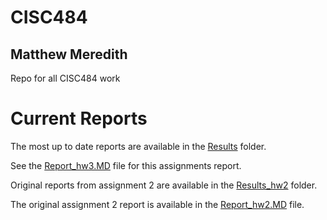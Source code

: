 # CISC484

## Matthew Meredith

Repo for all CISC484 work

# Current Reports

The most up to date reports are available in the [Results](Results) folder.

See the [Report_hw3.MD](Report_hw3.MD) file for this assignments report.

Original reports from assignment 2 are available in the [Results_hw2](Results_hw2) folder.

The original assignment 2 report is available in the [Report_hw2.MD](Report_hw2.MD) file.